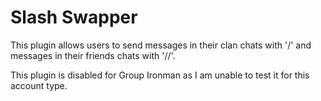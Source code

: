 # Slash Swapper
This plugin allows users to send messages in their clan chats with '/' and messages in their friends chats with '//'.

This plugin is disabled for Group Ironman as I am unable to test it for this account type.
